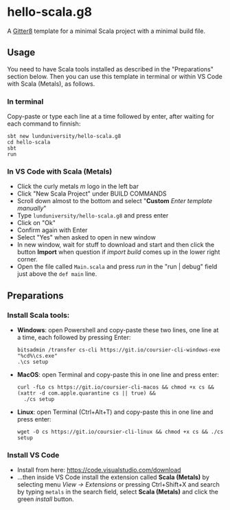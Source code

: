 # hello-scala.g8
A [Gitter8](http://www.foundweekends.org/giter8/index.html) template for a minimal Scala project with a minimal build file.

## Usage

You need to have Scala tools installed as described in the "Preparations" section below. Then you can use this template in terminal or within VS Code with Scala (Metals), as follows.

### In terminal
Copy-paste or type each line at a time followed by enter, after waiting for each command to finnish:
```
sbt new lunduniversity/hello-scala.g8
cd hello-scala
sbt
run
```

### In VS Code with Scala (Metals)

* Click the curly metals *m* logo in the left bar
* Click "New Scala Project" under BUILD COMMANDS
* Scroll down almost to the bottom and select "**Custom** *Enter template manually*"
* Type `lunduniversity/hello-scala.g8` and press enter 
* Click on "Ok"
* Confirm again with Enter
* Select "Yes" when asked to open in new window
* In new window, wait for stuff to download and start and then click the button **Import** when question if *import build* comes up in the lower right corner.
* Open the file called `Main.scala` and press *run* in the "run | debug" field just above the `def main` line. 


## Preparations

### Install Scala tools:
  * **Windows**: open Powershell and copy-paste these two lines, one line at a time, each followed by pressing Enter:
    ```
    bitsadmin /transfer cs-cli https://git.io/coursier-cli-windows-exe "%cd%\cs.exe"
    .\cs setup
    ``` 
  * **MacOS**: open Terminal and copy-paste this in one line and press enter:
    ```
    curl -fLo cs https://git.io/coursier-cli-macos && chmod +x cs && (xattr -d com.apple.quarantine cs || true) &&
      ./cs setup
    ```
  * **Linux**: open Terminal (Ctrl+Alt+T) and copy-paste this in one line and press enter:
    ```
    wget -O cs https://git.io/coursier-cli-linux && chmod +x cs && ./cs setup
    ```
### Install VS Code 
  * Install from here: https://code.visualstudio.com/download
  * ...then inside VS Code install the extension called **Scala (Metals)** by selecting menu *View -> Extensions* or pressing Ctrl+Shift+X and search by typing `metals` in the search field, select **Scala (Metals)** and click the green *install* button.